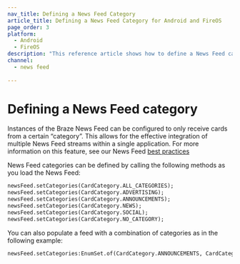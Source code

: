 ```yaml
---
nav_title: Defining a News Feed Category
article_title: Defining a News Feed Category for Android and FireOS
page_order: 3
platform: 
  - Android
  - FireOS
description: "This reference article shows how to define a News Feed category in your Android or FireOS application."
channel:
  - news feed
  
---
```


# Defining a News Feed category

Instances of the Braze News Feed can be configured to only receive cards from a certain “category”. This allows for the effective integration of multiple News Feed streams within a single application. For more information on this feature, see our News Feed [best practices][14]

News Feed categories can be defined by calling the following methods as you load the News Feed:

```xml
newsFeed.setCategories(CardCategory.ALL_CATEGORIES);
newsFeed.setCategories(CardCategory.ADVERTISING);
newsFeed.setCategories(CardCategory.ANNOUNCEMENTS);
newsFeed.setCategories(CardCategory.NEWS);
newsFeed.setCategories(CardCategory.SOCIAL);
newsFeed.setCategories(CardCategory.NO_CATEGORY);
```

You can also populate a feed with a combination of categories as in the following example:

```xml
newsFeed.setCategories:EnumSet.of(CardCategory.ANNOUNCEMENTS, CardCategory.NEWS);
```


[14]: {{site.baseurl}}/user_guide/message_building_by_channel/in-app_messages/reporting/
